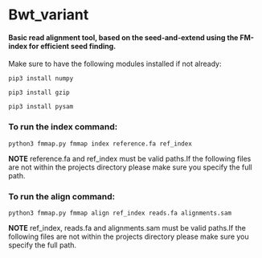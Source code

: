 # Bwt_variant 

#### Basic read alignment tool, based on the seed-and-extend using the FM-index for efficient seed finding. ####

Make sure to have the following modules installed if not already:

`pip3 install numpy`

`pip3 install gzip`

`pip3 install pysam`


### To run the index command: 

`python3 fmmap.py fmmap index reference.fa ref_index`

**NOTE**
reference.fa and ref_index must be valid paths.If the following files
are not within the projects directory please make sure you specify the 
full path. 

### To run the align command:

`python3 fmmap.py fmmap align ref_index reads.fa alignments.sam`

**NOTE**
ref_index, reads.fa and alignments.sam must be valid paths.If the following files
are not within the projects directory please make sure you specify the 
full path. 
